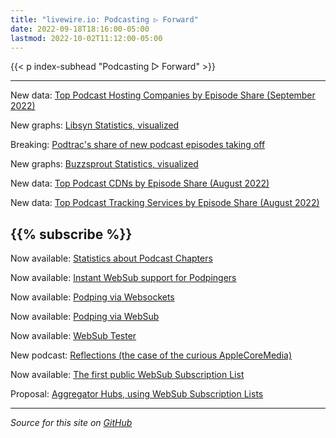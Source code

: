 ```yaml
---
title: "livewire.io: Podcasting ▷ Forward"
date: 2022-09-18T18:16:00-05:00
lastmod: 2022-10-02T11:12:00-05:00
---
```


{{< p index-subhead "Podcasting ▷ Forward" >}}

---

New data: [Top Podcast Hosting Companies by Episode Share (September 2022)](/podcast-hosts-by-episode-share)

New graphs: [Libsyn Statistics, visualized](/libsyn-stats-visualized)

Breaking: [Podtrac's share of new podcast episodes taking off](/podtrac-share-of-new-episodes-taking-off)

New graphs: [Buzzsprout Statistics, visualized](/buzzsprout-stats-visualized)

New data: [Top Podcast CDNs by Episode Share (August 2022)](/podcast-cdns-by-episode-share)

New data: [Top Podcast Tracking Services by Episode Share (August 2022)](/podcast-trackers-by-episode-share)

{{% subscribe %}}
---

Now available: [Statistics about Podcast Chapters](/podcast-chapters-stats)

Now available: [Instant WebSub support for Podpingers](/instant-websub-for-podpingers)

Now available: [Podping via Websockets](/podping-via-websockets)

Now available: [Podping via WebSub](/podping-via-websub)

Now available: [WebSub Tester](/websub-tester)

New podcast: [Reflections (the case of the curious AppleCoreMedia)](/new-podcast-reflections)

Now available: [The first public WebSub Subscription List](/first-public-subscription-list)

Proposal: [Aggregator Hubs, using WebSub Subscription Lists](/aggregator-hubs)

---

*Source for this site on [GitHub](https://github.com/skymethod/livewire-web)*
